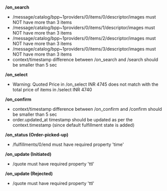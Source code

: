 **/on_search**
- /message/catalog/bpp~1providers/0/items/0/descriptor/images must NOT have more than 3 items
- /message/catalog/bpp~1providers/0/items/1/descriptor/images must NOT have more than 3 items
- /message/catalog/bpp~1providers/0/items/2/descriptor/images must NOT have more than 3 items
- /message/catalog/bpp~1providers/0/items/3/descriptor/images must NOT have more than 3 items
- context/timestamp difference between /on_search and /search should be smaller than 5 sec

**/on_select**
- Warning: Quoted Price in /on_select INR 4745 does not match with the total price of items in /select INR 4740

**/on_confirm**
- context/timestamp difference between /on_confirm and /confirm should be smaller than 5 sec
- order.updated_at timestamp should be updated as per the context.timestamp (since default fulfillment state is added)

**/on_status (Order-picked-up)**
- /fulfillments/0/end must have required property 'time'

**/on_update (Initiated)**
- /quote must have required property 'ttl'

**/on_update (Rejected)**
- /quote must have required property 'ttl'

